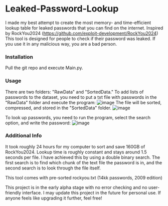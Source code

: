 # Leaked-Password-Lookup

I made my best attempt to create the most memory- and time-efficient lookup table for leaked passwords that you can find on the internet.
Inspired by RockYou2024 (https://github.com/exploit-development/RockYou2024)
This tool is designed for people to check if their password was leaked. If you use it in any malicious way, you are a bad person.
### Installation

Pull the git repo and execute Main.py.
### Usage

There are two folders:
"RawData" and "SortedData."
To add lists of passwords to the dataset, you need to put a txt file with passwords in the "RawData" folder and execute the program:
![image](https://github.com/user-attachments/assets/a86123d9-ea9c-40bf-a803-673418a494ee)
The file will be sorted, compressed, and stored in the "SortedData" folder.
![image](https://github.com/user-attachments/assets/ef504dd1-86fe-4721-b591-7055a7bb276a)

To look up passwords, you need to run the program, select the search option, and write the password:
![image](https://github.com/user-attachments/assets/295c469e-fa91-4a36-bba9-e924226726c8)
### Additional Info

It took roughly 24 hours for my computer to sort and save 160GB of RockYou2024.
Lookup time is roughly constant and stays around 1.5 seconds per file. I have achieved this by using a double binary search. 
The first search is to find which chunk of the text file the password is in, and the second search is to look through the file itself.

This tool comes with pre-sorted rockyou.txt (14kk passwords, 2009 edition)

This project is in the early alpha stage with no error checking and no user-friendly interface.
I may update this project in the future for personal use.
If anyone feels like upgrading it further, feel free!
